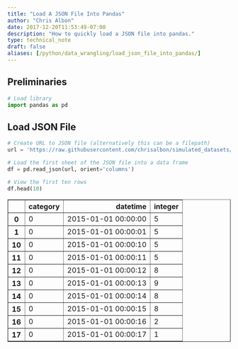 ```yaml
---
title: "Load A JSON File Into Pandas"
author: "Chris Albon"
date: 2017-12-20T11:53:49-07:00
description: "How to quickly load a JSON file into pandas."
type: technical_note
draft: false
aliases: [/python/data_wrangling/load_json_file_into_pandas/]
---
```

## Preliminaries


```python
# Load library
import pandas as pd
```

## Load JSON File


```python
# Create URL to JSON file (alternatively this can be a filepath)
url = 'https://raw.githubusercontent.com/chrisalbon/simulated_datasets/master/data.json'

# Load the first sheet of the JSON file into a data frame
df = pd.read_json(url, orient='columns')

# View the first ten rows
df.head(10)
```




<div>
<style>
    .dataframe thead tr:only-child th {
        text-align: right;
    }

    .dataframe thead th {
        text-align: left;
    }

    .dataframe tbody tr th {
        vertical-align: top;
    }
</style>
<table border="1" class="dataframe">
  <thead>
    <tr style="text-align: right;">
      <th></th>
      <th>category</th>
      <th>datetime</th>
      <th>integer</th>
    </tr>
  </thead>
  <tbody>
    <tr>
      <th>0</th>
      <td>0</td>
      <td>2015-01-01 00:00:00</td>
      <td>5</td>
    </tr>
    <tr>
      <th>1</th>
      <td>0</td>
      <td>2015-01-01 00:00:01</td>
      <td>5</td>
    </tr>
    <tr>
      <th>10</th>
      <td>0</td>
      <td>2015-01-01 00:00:10</td>
      <td>5</td>
    </tr>
    <tr>
      <th>11</th>
      <td>0</td>
      <td>2015-01-01 00:00:11</td>
      <td>5</td>
    </tr>
    <tr>
      <th>12</th>
      <td>0</td>
      <td>2015-01-01 00:00:12</td>
      <td>8</td>
    </tr>
    <tr>
      <th>13</th>
      <td>0</td>
      <td>2015-01-01 00:00:13</td>
      <td>9</td>
    </tr>
    <tr>
      <th>14</th>
      <td>0</td>
      <td>2015-01-01 00:00:14</td>
      <td>8</td>
    </tr>
    <tr>
      <th>15</th>
      <td>0</td>
      <td>2015-01-01 00:00:15</td>
      <td>8</td>
    </tr>
    <tr>
      <th>16</th>
      <td>0</td>
      <td>2015-01-01 00:00:16</td>
      <td>2</td>
    </tr>
    <tr>
      <th>17</th>
      <td>0</td>
      <td>2015-01-01 00:00:17</td>
      <td>1</td>
    </tr>
  </tbody>
</table>
</div>


